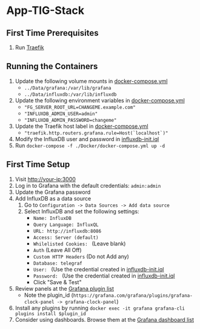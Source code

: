 # App-TIG-Stack

## First Time Prerequisites

1. Run [Traefik](https://github.com/mattlombana/App-Traefik)

## Running the Containers

1. Update the following volume mounts in [docker-compose.yml](./Docker/docker-compose.yml)
    * `../Data/grafana:/var/lib/grafana`
    * `../Data/influxdb:/var/lib/influxdb`
2. Update the following environment variables in [docker-compose.yml](./Docker/docker-compose.yml)
    * `"FG_SERVER_ROOT_URL=CHANGEME.example.com"`
    * `"INFLUXDB_ADMIN_USER=admin"`
    * `"INFLUXDB_ADMIN_PASSWORD=changeme"`
3. Update the Traefik host label in [docker-compose.yml](./Docker/docker-compose.yml)
    * ``"traefik.http.routers.grafana.rule=Host(`localhost`)"``
4. Modify the InfluxDB user and password in [influxdb-init.iql](./Config/influxdb-scripts/influxdb-init.iql)
5. Run `docker-compose -f ./Docker/docker-compose.yml up -d`

## First Time Setup

1. Visit <http://your-ip:3000>
2. Log in to Grafana with the default credentials: `admin:admin`
3. Update the Grafana password
4. Add InfluxDB as a data source
    1. Go to `Configuration -> Data Sources -> Add data source`
    2. Select InfluxDB and set the following settings:
        * `Name: InfluxDB`
        * `Query Language: InfluxQL`
        * `URL: http://influxdb:8086`
        * `Access: Server (default)`
        * `Whilelisted Cookies: ` (Leave blank)
        * `Auth` (Leave All Off)
        * `Custom HTTP Headers` (Do not Add any)
        * `Database: telegraf`
        * `User: ` (Use the credential created in [influxdb-init.iql](./Config/influxdb-scripts/influxdb-init.iql)
        * `Password: ` (Use the credential created in [influxdb-init.iql](./Config/influxdb-scripts/influxdb-init.iql)
        * Click "Save & Test"
5. Review panels at the [Grafana plugin list](https://grafana.com/grafana/plugins?type=panel)
    * Note the plugin_id (`https://grafana.com/grafana/plugins/grafana-clock-panel -> grafana-clock-panel`)
6. Install any plugins by running `docker exec -it grafana grafana-cli plugins install $plugin_id`
7. Consider using dashboards. Browse them at the [Grafana dashboard list](https://grafana.com/grafana/dashboards)
